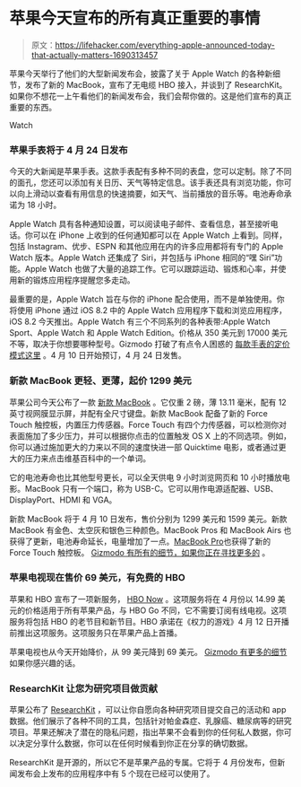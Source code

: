 # 苹果今天宣布的所有真正重要的事情

> 原文：<https://lifehacker.com/everything-apple-announced-today-that-actually-matters-1690313457>

苹果今天举行了他们的大型新闻发布会，披露了关于 Apple Watch 的各种新细节，发布了新的 MacBook，宣布了无电缆 HBO 接入，并谈到了 ResearchKit。如果你不想花一上午看他们的新闻发布会，我们会帮你做的。这是他们宣布的真正重要的东西。

Watch

### 苹果手表将于 4 月 24 日发布

今天的大新闻是苹果手表。这款手表配有多种不同的表盘，您可以定制。除了不同的面孔，您还可以添加有关日历、天气等特定信息。该手表还具有浏览功能，你可以向上滑动以查看有用信息的快速摘要，如天气、当前播放的音乐等。电池寿命承诺为 18 小时。

Apple Watch 具有各种通知设置，可以阅读电子邮件、查看信息，甚至接听电话。你可以在 iPhone 上收到的任何通知都可以在 Apple Watch 上看到。同样，包括 Instagram、优步、ESPN 和其他应用在内的许多应用都将有专门的 Apple Watch 版本。Apple Watch 还集成了 Siri，并包括与 iPhone 相同的“嘿 Siri”功能。Apple Watch 也做了大量的追踪工作。它可以跟踪运动、锻炼和心率，并使用新的锻炼应用程序提醒您多走动。

最重要的是，Apple Watch 旨在与你的 iPhone 配合使用，而不是单独使用。你将使用 iPhone 通过 iOS 8.2 中的 Apple Watch 应用程序下载和浏览应用程序，iOS 8.2 今天推出。Apple Watch 有三个不同系列的各种表带:Apple Watch Sport、Apple Watch 和 Apple Watch Edition。价格从 350 美元到 17000 美元不等，取决于你想要哪种型号。Gizmodo 打破了有点令人困惑的 [每款手表的定价模式这里](https://gizmodo.com/the-many-many-prices-of-the-apple-watch-1690324108) 。4 月 10 日开始预订，4 月 24 日发售。

### 新款 MacBook 更轻、更薄，起价 1299 美元

苹果公司今天公布了一款 [新款 MacBook](http://www.apple.com/macbook/) 。它仅重 2 磅，薄 13.11 毫米，配有 12 英寸视网膜显示屏，并配有全尺寸键盘。新款 MacBook 配备了新的 Force Touch 触控板，内置压力传感器。Force Touch 有四个力传感器，可以检测你对表面施加了多少压力，并可以根据你点击的位置触发 OS X 上的不同选项。例如，你可以通过施加更大的力来以不同的速度快进一部 Quicktime 电影，或者通过更大的压力来点击维基百科中的一个单词。

它的电池寿命也比其他型号更长，可以全天供电 9 小时浏览网页和 10 小时播放电影。MacBook 只有一个端口，称为 USB-C。它可以用作电源适配器、USB、DisplayPort、HDMI 和 VGA。

新款 MacBook 将于 4 月 10 日发布，售价分别为 1299 美元和 1599 美元。新款 MacBook 有金色、太空灰和银色三种颜色。MacBook Pros 和 MacBook Airs 也获得了更新，电池寿命延长，电量增加了一点。[MacBook Pro](http://store.apple.com/us/buy-mac/macbook-pro)也获得了新的 Force Touch 触控板。 [Gizmodo 有所有的细节，如果你正在寻找更多的](https://gizmodo.com/the-new-ultra-skinny-macbook-heres-your-next-apple-lap-1689943298) 。

### 苹果电视现在售价 69 美元，有免费的 HBO

苹果和 HBO 宣布了一项新服务， [HBO Now](http://www.apple.com/appletv/hbo-now/) 。这项服务将在 4 月份以 14.99 美元的价格适用于所有苹果产品，与 HBO Go 不同，它不需要订阅有线电视。这项服务将包括 HBO 的老节目和新节目。HBO 承诺在《权力的游戏》4 月 12 日开播前推出这项服务。这项服务只在苹果产品上首播。

苹果电视也从今天开始降价，从 99 美元降到 69 美元。 [Gizmodo 有更多的细节](https://gizmodo.com/cable-free-hbo-service-hbo-now-is-launching-exclusively-1689883529) 如果你感兴趣的话。

### ResearchKit 让您为研究项目做贡献

苹果公布了 [ResearchKit](http://www.apple.com/researchkit/) ，可以让你自愿向各种研究项目提交自己的活动和 app 数据。他们展示了各种不同的工具，包括针对帕金森症、乳腺癌、糖尿病等的研究项目。苹果还解决了潜在的隐私问题，指出苹果不会看到你的任何私人数据，你可以决定分享什么数据，你可以在任何时候看到你正在分享的确切数据。

ResearchKit 是开源的，所以它不是苹果产品的专属。它将于 4 月份发布，但新闻发布会上发布的应用程序中有 5 个现在已经可以使用了。